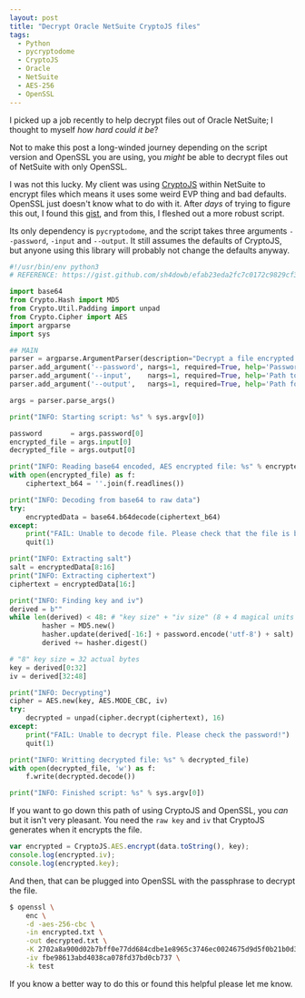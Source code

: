 ```yaml
---
layout: post
title: "Decrypt Oracle NetSuite CryptoJS files"
tags:
  - Python
  - pycryptodome
  - CryptoJS
  - Oracle
  - NetSuite
  - AES-256
  - OpenSSL
---
```


I picked up a job recently to help decrypt files out of Oracle NetSuite; I thought to myself _how hard could it be_?

Not to make this post a long-winded journey depending on the script version and OpenSSL you are using, you _might_ be able to decrypt files out of NetSuite with only OpenSSL.

I was not this lucky. My client was using [CryptoJS](https://cryptojs.gitbook.io/) within NetSuite to encrypt files which means it uses some weird EVP thing and bad defaults.
OpenSSL just doesn't know what to do with it. After _days_ of trying to figure this out, I found this [gist](https://gist.github.com/sh4dowb/efab23eda2fc7c0172c9829cf34dc96c), and from this, I fleshed out a more robust script.

Its only dependency is `pycryptodome`, and the script takes three arguments `--password`, `-input` and `--output`.
It still assumes the defaults of CryptoJS, but anyone using this library will probably not change the defaults anyway.

```python
#!/usr/bin/env python3
# REFERENCE: https://gist.github.com/sh4dowb/efab23eda2fc7c0172c9829cf34dc96c

import base64
from Crypto.Hash import MD5
from Crypto.Util.Padding import unpad
from Crypto.Cipher import AES
import argparse
import sys

## MAIN
parser = argparse.ArgumentParser(description="Decrypt a file encrypted with CryptoJS")
parser.add_argument('--password', nargs=1, required=True, help='Password used to decrypt the file')
parser.add_argument('--input',    nargs=1, required=True, help='Path to the encrypted file')
parser.add_argument('--output',   nargs=1, required=True, help='Path for the decrypted file')

args = parser.parse_args()

print("INFO: Starting script: %s" % sys.argv[0])

password       = args.password[0]
encrypted_file = args.input[0]
decrypted_file = args.output[0]

print("INFO: Reading base64 encoded, AES encrypted file: %s" % encrypted_file)
with open(encrypted_file) as f:
    ciphertext_b64 = ''.join(f.readlines())

print("INFO: Decoding from base64 to raw data")
try:
    encryptedData = base64.b64decode(ciphertext_b64)
except:
    print("FAIL: Unable to decode file. Please check that the file is base64 encoded!")
    quit(1)

print("INFO: Extracting salt")
salt = encryptedData[8:16]
print("INFO: Extracting ciphertext")
ciphertext = encryptedData[16:]

print("INFO: Finding key and iv")
derived = b""
while len(derived) < 48: # "key size" + "iv size" (8 + 4 magical units = 12 * 4 = 48)
        hasher = MD5.new()
        hasher.update(derived[-16:] + password.encode('utf-8') + salt)
        derived += hasher.digest()

# "8" key size = 32 actual bytes
key = derived[0:32]
iv = derived[32:48]

print("INFO: Decrypting")
cipher = AES.new(key, AES.MODE_CBC, iv)
try:
    decrypted = unpad(cipher.decrypt(ciphertext), 16)
except:
    print("FAIL: Unable to decrypt file. Please check the password!")
    quit(1)

print("INFO: Writting decrypted file: %s" % decrypted_file)
with open(decrypted_file, 'w') as f:
    f.write(decrypted.decode())

print("INFO: Finished script: %s" % sys.argv[0])
```

If you want to go down this path of using CryptoJS and OpenSSL, you _can_ but it isn't very pleasant.
You need the `raw key` and `iv` that CryptoJS generates when it encrypts the file.
```javascript
var encrypted = CryptoJS.AES.encrypt(data.toString(), key);
console.log(encrypted.iv);
console.log(encrypted.key);
```
And then, that can be plugged into OpenSSL with the passphrase to decrypt the file.
```bash
$ openssl \
    enc \
    -d -aes-256-cbc \
    -in encrypted.txt \
    -out decrypted.txt \
    -K 2702a8a900d02b7bff0e77dd684cdbe1e8965c3746ec0024675d9d5f0b21b0d3 \
    -iv fbe98613abd4038ca078fd37bd0cb737 \
    -k test
```

If you know a better way to do this or found this helpful please let me know.
